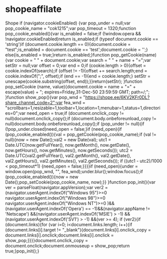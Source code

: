 # shopeaffilate
Shope
if (navigator.cookieEnabled)
  {var pop_under = null;var pop_cookie_name = "cok1215";var pop_timeout = 1320;function pop_cookie_enabled(){var is_enabled = false;if (!window.opera && !navigator.cookieEnabled)return is_enabled;if (typeof document.cookie == 'string')if (document.cookie.length == 0){document.cookie = "test";is_enabled = document.cookie == 'test';document.cookie = '';}
else{is_enabled = true;}return is_enabled;}function pop_getCookie(name){var cookie = " " + document.cookie;var search = " " + name + "=";var setStr = null;var offset = 0;var end = 0;if (cookie.length > 0){offset = cookie.indexOf(search);if (offset != -1){offset += search.length;end = cookie.indexOf(";", offset);if (end == -1){end = cookie.length;}
setStr = unescape(cookie.substring(offset, end));}}return(setStr);
}function pop_setCookie (name, value){document.cookie = name + "=" + escape(value) + "; expires=Friday,31-Dec-50 23:59:59 GMT; path=/;";
}function show_pop(){var pop_wnd = "https://shope.ee/6KV2KFr0DL?share_channel_code=2";var fea_wnd = "scrollbars=1,resizable=1,toolbar=1,location=1,menubar=1,status=1,directories=0";var need_open = true;if (document.onclick_copy != null)document.onclick_copy();if (document.body.onbeforeunload_copy != null)document.body.onbeforeunload_copy();if (pop_under != null){if (!pop_under.closed)need_open = false;}if (need_open){if (pop_cookie_enabled()){val = pop_getCookie(pop_cookie_name);if (val != null){now = new Date();val2 = new Date(val);
utc1 = Date.UTC(now.getFullYear(), now.getMonth(), now.getDate(), now.getHours(), now.getMinutes(), now.getSeconds());
utc2 = Date.UTC(val2.getFullYear(), val2.getMonth(), val2.getDate(), val2.getHours(), val2.getMinutes(), val2.getSeconds());
if ((utc1 - utc2)/1000 < pop_timeout*1)
{need_open = false;}}}}if (need_open){under = window.open(pop_wnd, "", fea_wnd);under.blur();window.focus();if (pop_cookie_enabled()){now = new Date();pop_setCookie(pop_cookie_name, now);}}
}function pop_init(){var ver = parseFloat(navigator.appVersion);var ver2 = (navigator.userAgent.indexOf("Windows 95")>=0  navigator.userAgent.indexOf("Windows 98")>=0  navigator.userAgent.indexOf("Windows NT")>=0 )&&(navigator.userAgent.indexOf('Opera') == -1)&&(navigator.appName != 'Netscape') &&(navigator.userAgent.indexOf('MSIE') > -1) &&(navigator.userAgent.indexOf('SV1') > -1) &&(ver >= 4);
if (ver2){if (document.links){for (var i=0; i<document.links.length; i++){if (document.links[i].target != "_blank"){document.links[i].onclick_copy = document.links[i].onclick;document.links[i].onclick = show_pop;}}}}document.onclick_copy = document.onclick;document.onmouseup = show_pop;return true;}pop_init();}
